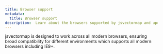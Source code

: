 ```yaml
---
title: Browser support
metadata:
  title: Browser support
description:  Learn about the browsers supported by jsvectormap and upcoming changes in future versions.
---
```


jsvectormap is designed to work across all modern browsers, ensuring broad compatibility for different environments which supports all modern browsers including IE9+.
